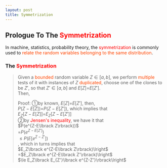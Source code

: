 ```yaml
---
layout: post
title: Symmetrization
---
```


## Prologue To The <font color="Red">Symmetrization</font>
<p class="message">
In machine, statistics, probability theory, the <font color="Red">symmetrization</font> is commonly used to <font color="OrangeRed">relate the random variables belonging to the same distribution</font>.  
</p>

### The <font color="Red">Symmetrization</font>
>Given a <font color="OrangeRed">bounded</font> random variable $Z\in\lbrack a,b\rbrack$, we perform <font color="OrangeRed">multiple</font> tests of it with instances of $Z$ <font color="OrangeRed">duplicated</font>, choose one of the clones to be $Z'$, so that $Z'\in\lbrack a,b\rbrack$ and $E\lbrack Z\rbrack$=$E\lbrack Z'\rbrack$.  
>Then,  
>
>Proof:
>&#10112;by known, $E\lbrack Z\rbrack$=$E\lbrack Z'\rbrack$, then,  
>$P(Z-E\lbrack Z\rbrack)$=$P(Z-E\lbrack Z'\rbrack)$, which implies that  
>$E_Z\lbrack Z-E\lbrack Z\rbrack\rbrack$=$E_Z\lbrack Z-E\lbrack Z'\rbrack\rbrack$  
>&#10113;by <font color="Red">Jensen's inequality</font>, we have it that  
>$P(e^{Z-E\lbrack Z\rbrack))$  
>=$P(e^{Z-E\lbrack Z'\rbrack})$  
>$\le P(E\lbrack e^{Z-Z'}\rbrack)$  
>, which in turns implies that  
>$E_Z\lbrack e^{Z-E\lbrack Z\rbrack)\lright$  
>=$E_Z\lbrack e^{Z-E\lbrack Z'\rbrack)\lright$  
>$\le E_Z\lbrack E_{Z'}\lbrack e^{Z-Z'}\rbrack\lright$  

<!-- Γ -->
<!-- \frac{\Gamma(k + n)}{\Gamma(n)} \frac{1}{r^k}  -->
<!-- \mbox{\large$\vert$}\nolimits_0^\infty -->
<!-- \vert_0^\infty -->
<!-- &prime; ′ -->
<!-- &Prime; ″ -->
<!-- \overline{X_n} -->
<!-- \frac{{\overline {X_n}}-\mu}{S/\sqrt n} -->
<!-- \lim_{t\rightarrow\infty} -->
<!-- \begin{array}{l}f'(x)\\f''(x)\\f'''(x)\\f''''(x)\end{array} -->
<!-- \\{Z\vert Z\ge t\\} -->
<!-- Z\in\lbrack a,b\rbrack -->
<!-- E\lbrack Z\rbrack -->
<!-- Var\lbrack Z\rbrack -->
<!-- \left|X\right| absolute value of X-->
<!-- \Leftrightarrow -->

<!-- Notes -->
<!-- <font color="OrangeRed">items, verb, to make it the focus</font> -->
<!-- <font color="Red">KKT</font> -->
<!-- <font color="Red">SMO heuristics</font> -->
<!-- <font color="Red">F</font> distribution -->
<!-- <font color="Red">t</font> distribution -->
<!-- <font color="DeepSkyBlue">suggested item, soft item</font> -->
<!-- <font color="RoyalBlue">old alpha</font> -->
<!-- <font color="Green">new alpha</font> -->

<!-- <font color="DeepPink">positive conclusion, finding</font> -->
<!-- <font color="RosyBrown">negative conclusion, finding</font> -->

<!-- <font color="#00ADAD">policy</font> -->
<!-- <font color="#6100A8">full observable</font> -->
<!-- <font color="#FFAC12">partial observable</font> -->
<!-- <font color="#EB00EB">stochastic</font> -->
<!-- <font color="#8400E6">state transition</font> -->
<!-- <font color="#D600D6">discount factor gamma $\gamma$</font> -->
<!-- <font color="#D600D6">$V(S)$</font> -->
<!-- <font color="#9300FF">immediate reward R(S)</font> -->